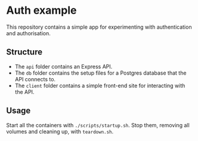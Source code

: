 # Auth example

This repository contains a simple app for experimenting with authentication and authorisation.

## Structure

- The `api` folder contains an Express API.
- The `db` folder contains the setup files for a Postgres database that the API connects to.
- The `client` folder contains a simple front-end site for interacting with the API.

## Usage

Start all the containers with `./scripts/startup.sh`. Stop them, removing all volumes and cleaning up, with `teardown.sh`.